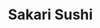 ---
layout: place
title: "Sakari Sushi"
permalink: /virginia/suffolk/sakari-sushi.html
stateAbbr: VA
stateName: Virginia
cityName: Suffolk
seo:
  name: "Sakari Sushi"
  type: Restaurant
  links: https://sakarisushibuffet.wixsite.com/sakarisushisuffolk/menu
description: "Sakari Sushi serves delicious sushi in Suffolk, Virginia. Try fresh Japanese dishes for a great dining experience. Available for takeout, lunch, and dinner."
place_id: ChIJH_LM5TOfuokR8q49IoEszfw
photos:
  - name: >-
      places/ChIJH_LM5TOfuokR8q49IoEszfw/photos/AeeoHcKqUcgT7m2aGs3fvLkjbuSqrLBfwpobxqkNncwNujTmN_f0s7nh7cP9d6gL2D4MCCtZyrXiCFckAObaTFCJAwqSffJfGlJT5WTvo5bmrEultw5iFC5c7v4543BloBkCNZqnsZo_7pQzsR6pWf5kAv7H3SWQ5CZgu8MmjJShzQDvbyXEWiXE1FoOrRsFf0hPVwPgC7Z_N7xE8_GuxzdZ-4UHXJlaxHe1Q3kcooRI7P9ZVzJ2f_0h6-X04nyq2Ate5xhaIaZ6OYIyEZBsw9c2LwUao67yYI84Q4g1I06CGJ-hag
    widthPx: 4032
    heightPx: 2045
    authorAttributions:
      - displayName: Sakari Sushi
        uri: https://maps.google.com/maps/contrib/109270270806830145621
        photoUri: >-
          https://lh3.googleusercontent.com/a/ACg8ocKtDYXk2-6dvOh95l2i13XhE5Y0O7t15K1DnAhLs_wGoZO1uQ=s100-p-k-no-mo
    flagContentUri: >-
      https://www.google.com/local/imagery/report/?cb_client=maps_api_places.places_api&image_key=!1e10!2sAF1QipNkmJz2aO9dsqVZp0AY_fCyc-fX6-V3JoAURVlG&hl=en-US
    googleMapsUri: >-
      https://www.google.com/maps/place//data=!3m4!1e2!3m2!1sAF1QipNkmJz2aO9dsqVZp0AY_fCyc-fX6-V3JoAURVlG!2e10!4m2!3m1!1s0x89ba9f33e5ccf21f:0xfccd2c81223daef2
  - name: >-
      places/ChIJH_LM5TOfuokR8q49IoEszfw/photos/AeeoHcL8SSCwIF-ir3HnksXkJdpDSqqPgAaiy6hYZn72K_GI2p1LEThlUc_QVRisQvjne6fDudIc9gtE9FBh2tNzvvEfNTo9wG4b4tIThbls4wUel_0zl5q36MyIAEGXwP6ZLMhn2X9mjGLDKLxkbwzHaNIJHWsaC1Bj6mlJ_vHRufTJSBOQkNLuEbwdtEhEl_fvnkb2krSDqjYSgnjfsYcN3cSX6f-qY4bRLyfGQ8xVcWZ5mmwLPJShxueVEXO7n98Zu5X4w9qemwG6lb0znH1xjQO1E_98LiyaemGhE5b7StOH2w
    widthPx: 1080
    heightPx: 1080
    authorAttributions:
      - displayName: Sakari Sushi
        uri: https://maps.google.com/maps/contrib/109270270806830145621
        photoUri: >-
          https://lh3.googleusercontent.com/a/ACg8ocKtDYXk2-6dvOh95l2i13XhE5Y0O7t15K1DnAhLs_wGoZO1uQ=s100-p-k-no-mo
    flagContentUri: >-
      https://www.google.com/local/imagery/report/?cb_client=maps_api_places.places_api&image_key=!1e10!2sAF1QipNNnwjC1bnFN7Xb0o7dq9hkCnTkYYSiusUA-Qbt&hl=en-US
    googleMapsUri: >-
      https://www.google.com/maps/place//data=!3m4!1e2!3m2!1sAF1QipNNnwjC1bnFN7Xb0o7dq9hkCnTkYYSiusUA-Qbt!2e10!4m2!3m1!1s0x89ba9f33e5ccf21f:0xfccd2c81223daef2
  - name: >-
      places/ChIJH_LM5TOfuokR8q49IoEszfw/photos/AeeoHcK3Qk0WweigN7FxkqN3NGcuThWgyG-dzMGX178C3bqDF2xV_gYAJ-ZOW7CdchGWDPzjAI4fsj_lwR-1TgMbCpzyYzyqP5K3BJ5aG8GwBfthf8k9Pe6WHaGHa4X7ETMvrc4ed3JzQOVxjW8Set5b8AhwIUa6REW4PyIolcOosh5DKk0yNfzFOryl35dN-UXgcSXNM9UYfXxSWqSgZ_bWVU6qQlOA9CRSV8HMsY-t2sGsWgRjH1vm32cHVblYg1QaosR2XT8vZXLhcnpGFB1xDf9QccHIm8vVjn40W992uOV4ORamyHmNqNZhvshKB21JxnPbixtALLcxxKgKNQMAkYHlfZlTANBqAe4TOQCgR4y4gB9Phkh3F2YAb7ZUcrgA5kVLwkUf5cqsW7o-bwbQzjlgETGNgH9GAtdmmN0mY5b0Aw
    widthPx: 4000
    heightPx: 3000
    authorAttributions:
      - displayName: Islander56
        uri: https://maps.google.com/maps/contrib/117481835311691593579
        photoUri: >-
          https://lh3.googleusercontent.com/a-/ALV-UjU95R8HqUV42hL2DEl79bY3F5u0jj61BYbHS6LP8iqYGVzw1wRo=s100-p-k-no-mo
    flagContentUri: >-
      https://www.google.com/local/imagery/report/?cb_client=maps_api_places.places_api&image_key=!1e10!2sCIHM0ogKEICAgICny7Thcw&hl=en-US
    googleMapsUri: >-
      https://www.google.com/maps/place//data=!3m4!1e2!3m2!1sCIHM0ogKEICAgICny7Thcw!2e10!4m2!3m1!1s0x89ba9f33e5ccf21f:0xfccd2c81223daef2
  - name: >-
      places/ChIJH_LM5TOfuokR8q49IoEszfw/photos/AeeoHcI5k_GeKjDNLnq1nn-v7XwSHhNeIo59YYjV1W3nqDOnyT5rVh07ZlF811T0XEajH2HuivHqq94JKmJbpNOsNVAJ0SZDccoJywx_FK2hk1Yj8G7kgx4H0xvf1NwYkkG26adxyKt975BvtX4dtxaBK5Z7l1c6CP2AcAHrUHQRslmBn3MC2GmPb2VthE3BEKG06Ew2IlKa7ABuDo9TOoFwGDxEvOC3XAehOBFmhrR8qaOlrtz_vfoFiIBmIkeivY34B0tkMJuqp_XQuPhQFuaQ45HLb9JfmZ_8SmepKTpTY0j7wI6FmC_zUMc0UVklQpmui8tySstWEHn8q9-XF8jYqTn2JImiURdF5Kq7P_co4OWkgKZmIUh82SiuU27eIsZxjqxyNErmWvvq8abDLMzIzmUWgwKes7MtMiPwrJ3VATIoAfzN
    widthPx: 3000
    heightPx: 4000
    authorAttributions:
      - displayName: Vince
        uri: https://maps.google.com/maps/contrib/102855925369851772113
        photoUri: >-
          https://lh3.googleusercontent.com/a-/ALV-UjUlMFfDaxBY_kBe25lxH-RIJ_Ml8LpC3hPGnQseCk57_AqamF10=s100-p-k-no-mo
    flagContentUri: >-
      https://www.google.com/local/imagery/report/?cb_client=maps_api_places.places_api&image_key=!1e10!2sCIHM0ogKEICAgIDDm57hmAE&hl=en-US
    googleMapsUri: >-
      https://www.google.com/maps/place//data=!3m4!1e2!3m2!1sCIHM0ogKEICAgIDDm57hmAE!2e10!4m2!3m1!1s0x89ba9f33e5ccf21f:0xfccd2c81223daef2
  - name: >-
      places/ChIJH_LM5TOfuokR8q49IoEszfw/photos/AeeoHcK6LK8wchmIJvSB6tjtvJmlOIg0-JASZBAgxu-zZdz9oyywjnQYWsYAZIc77XvsS55WSRwrPgPDfhOQy0ZUU6Rm9EedcwN5pNOPkz2A8_YEzpbeag2monxi6xqbLmuWn2iRhDKUgcOu3S-QuYeVPQNjzZKBJ-SsDj3LXm88AwEW8Wxfl5NifByZGwDVNF9K45XapaSeLCf0a9mlRoAAgz7yLLsHPgBg4EX25uHiklEnuDqnCTAwuxeleVlHV4BloYAwvXho_leUlfmXilyUx6Iy5xhvo7xSbuS3gOa2cIAGAwaRvkrjWurnvKwfLvn2xr4tBK38otg78EHY_xWd3BsnYHecrlsHDN0R7SKOuRGiwuB-kUJnSXXPaqJkHt2lHK3YEBCKJS_FpDxhVgswxdU2OQGrSi0-CxHwmq5F6WFjFg
    widthPx: 3133
    heightPx: 2268
    authorAttributions:
      - displayName: Kishka Gooden
        uri: https://maps.google.com/maps/contrib/118075451505484283904
        photoUri: >-
          https://lh3.googleusercontent.com/a-/ALV-UjXmqHkEnJquX24OqVCh9lwVm5h4ZMDSEuB5HasYtXq2Dm6nTHN57w=s100-p-k-no-mo
    flagContentUri: >-
      https://www.google.com/local/imagery/report/?cb_client=maps_api_places.places_api&image_key=!1e10!2sCIHM0ogKEICAgIDHlKHHDA&hl=en-US
    googleMapsUri: >-
      https://www.google.com/maps/place//data=!3m4!1e2!3m2!1sCIHM0ogKEICAgIDHlKHHDA!2e10!4m2!3m1!1s0x89ba9f33e5ccf21f:0xfccd2c81223daef2
  - name: >-
      places/ChIJH_LM5TOfuokR8q49IoEszfw/photos/AeeoHcKxLaiAm68gVpe2ZBA3-qUaVGheG8Wn0qmMUZK0dcxHQxZOi3Fm8zfhLB19GNHr7JVOn4fmGvUf3jKT1plvRo-BfZ64AzDvB-oFcuseMTRCbVD9YCFnBbplUdIyZjAe5aF9OPpsJ96WgbXNFsd_fOOcQVoahCdXGbWAQzotrAWRRIsRra_Ov0fn7lzbsoC2HpBtOTPyE1vIxt0dG7tWAVmZbyIIeHjsDc0Tt0yWnTlJ6hVI4fiALxF48Mu9uM9iImdCmEuVW2rpMyG9rU3MeQVDbQOji7Q38YSOYt_gLUTnVTBTHyhQmePkMfY1bGiqnhr4Zd0Nn3HlqN-nToYmm13ylTqq0CZF2_1FEu96yrsuzLNDpzLVtHdODfXzaECajnz_hZJ3EmTz4qisI6SX1yV3ehnihk4twb6r9IhFbITqtw
    widthPx: 4032
    heightPx: 2268
    authorAttributions:
      - displayName: M Catalla
        uri: https://maps.google.com/maps/contrib/101775277265150115787
        photoUri: >-
          https://lh3.googleusercontent.com/a/ACg8ocJCx9nbZIve6Izcr2UQbskkPIqp7FCJtZ-murkEA1sNoyRO4A=s100-p-k-no-mo
    flagContentUri: >-
      https://www.google.com/local/imagery/report/?cb_client=maps_api_places.places_api&image_key=!1e10!2sCIHM0ogKEICAgICO5bnvbw&hl=en-US
    googleMapsUri: >-
      https://www.google.com/maps/place//data=!3m4!1e2!3m2!1sCIHM0ogKEICAgICO5bnvbw!2e10!4m2!3m1!1s0x89ba9f33e5ccf21f:0xfccd2c81223daef2
  - name: >-
      places/ChIJH_LM5TOfuokR8q49IoEszfw/photos/AeeoHcI2UKO2FztxSygSPvlQzL1aQw2utEZlOqBRtRy_LfMefZEf84rcfomddsZf71ACS5zZbyzIz5MiEhn2gP86tLUYKPxrUOv_DEEojfnVFkO6rRK00Si9wr_Rrq5Zl6oO5Y-evhiH2W6GYBBA0-sJ7FNcF84QVrCg1qfchdCvh2br9pmBLxvwQ9blLG5KOgLr_RYkO8TavwPLwjnnChrBGFYeISIl_q6Fy_romMLRBUkGlw2szWfMwoFzj3sZc4JO5fknuQYKmEircaykwnVKz69YPaR2sE6mYqyE9BSM2I_O1jQs5a6ykOdwanH593uIVnwN4f4RF4oDIIoC1wPMFCzkgTXSXzmUs4Lu4EAu-9yZ3hk3iEJQDfyzkEIfMKAsCqlnw9un8LsczbIqpousiMr38zNaSN1bKUr7cPcEgy8-Czes
    widthPx: 4000
    heightPx: 2250
    authorAttributions:
      - displayName: Wesley Mattingly
        uri: https://maps.google.com/maps/contrib/116380811688016131210
        photoUri: >-
          https://lh3.googleusercontent.com/a-/ALV-UjVq6dRufQpvJtLioYUuXxs2lo2y-W9KJAqda8-i8yEf6bkvRqzSVw=s100-p-k-no-mo
    flagContentUri: >-
      https://www.google.com/local/imagery/report/?cb_client=maps_api_places.places_api&image_key=!1e10!2sCIHM0ogKEICAgICOhZP42QE&hl=en-US
    googleMapsUri: >-
      https://www.google.com/maps/place//data=!3m4!1e2!3m2!1sCIHM0ogKEICAgICOhZP42QE!2e10!4m2!3m1!1s0x89ba9f33e5ccf21f:0xfccd2c81223daef2
  - name: >-
      places/ChIJH_LM5TOfuokR8q49IoEszfw/photos/AeeoHcK-mixpOQ8t_4aB5gJOeof8PKRySuiqkFMcT3KajBbRZ2u-5TXoRKO0baOxNaTP7p9bO5VKFAaf9HvcofRHKqGFWovldhyoa4hYReEnPP0QgQBjwNz7yT47y4HmygSGdYmxENky2Qm0_JiNLEYKc0ILBSMTl0BY3gWqFZ656uuWLJl0g3frrZPyZfd5AepPPNmcAs83gvCudUzoLOdzjcYrvJ2_siOSv1oPoU_zcQF7Xvv3KdSYQID_JTjP1jVyQ-gt4cMvy_d8M035llKUjFZ1jJfm6ekRD2f9KDj0Y__NaclTpMg32IPhy2Ril1neoL6jbn05UW2Y-EpMbjEmVioNpuGQtXYYMiaB3bOUFxHuuGEYDO-xBYa2fS3uISMpqR1FtTMS_-dtj-OTyQvVVlMQIUmYWNL1I9G9zrzij2JRVA
    widthPx: 2281
    heightPx: 2281
    authorAttributions:
      - displayName: Harry
        uri: https://maps.google.com/maps/contrib/106236278740171572083
        photoUri: >-
          https://lh3.googleusercontent.com/a-/ALV-UjXHZzD0KDeYYUHd5BD0VpvFELYp3if7NCGJMtdkqxBjCi8FnqYZpg=s100-p-k-no-mo
    flagContentUri: >-
      https://www.google.com/local/imagery/report/?cb_client=maps_api_places.places_api&image_key=!1e10!2sCIHM0ogKEICAgICBlNbHHg&hl=en-US
    googleMapsUri: >-
      https://www.google.com/maps/place//data=!3m4!1e2!3m2!1sCIHM0ogKEICAgICBlNbHHg!2e10!4m2!3m1!1s0x89ba9f33e5ccf21f:0xfccd2c81223daef2
  - name: >-
      places/ChIJH_LM5TOfuokR8q49IoEszfw/photos/AeeoHcKvyZYvtIWkysltTEPicVYLXPxM3NcviQoL6Q1veEBPWhpewba_FzFIhIAeBShIzI2eeHY4Pe4PEwHXu2u9O4N4cBJmBohr3IMS0TwnptJDM-BM0tR1t3K60xdRStlH6uCVQ_Nk4huc0g1hkfmMOw5pZhubRyljfWfWG9eC_Wzkz89TJ7-nH9FVm1gTWMyfIZ_XhVYRS9AEAyWOhrKOEc1vPl_TBCxPkRtEqL1dyaciT0MrF4vwXcp2h9qAzTjRGJBaA2Pr2-UA9zehGnK6yPi9Gt9Oa5ixEaIfNpsxALRnMBkN4WMHyAi8huLYW6eaJouq2wkyZIVDR2IoVckOr6sGVjVaZwzu2LNWvKckddHyyZqWIDCwB0ih0J9UeVASjy31VixpPUJSrsLK6gcpK66Z51DSLPqbfAO7nEKp6Bt43g
    widthPx: 1920
    heightPx: 1080
    authorAttributions:
      - displayName: Bryan Lama
        uri: https://maps.google.com/maps/contrib/118211109010900456845
        photoUri: >-
          https://lh3.googleusercontent.com/a-/ALV-UjU2WdTAszNiyQ_h_5f4wSR9bBjtgnUZGFRapHFuigGPgi6GppWz=s100-p-k-no-mo
    flagContentUri: >-
      https://www.google.com/local/imagery/report/?cb_client=maps_api_places.places_api&image_key=!1e10!2sCIHM0ogKEICAgID-yIvuaw&hl=en-US
    googleMapsUri: >-
      https://www.google.com/maps/place//data=!3m4!1e2!3m2!1sCIHM0ogKEICAgID-yIvuaw!2e10!4m2!3m1!1s0x89ba9f33e5ccf21f:0xfccd2c81223daef2
  - name: >-
      places/ChIJH_LM5TOfuokR8q49IoEszfw/photos/AeeoHcI6KltorqJPfqF_7z-PQdrbbokOzcis0fP8pUYd67-D-hJ4HOuX8cHPgOpFZmXCvmcg8qL2u7VLEdnAKSme4n5-_7j278qJtctDxs0MBRjXnswRnOmrEwYMf9hVpSNURIb6NZCl1r9m2TTd9y9VQ58K9TUy0kvbkuG7AnrKmvRMbrqbnir624955_tNyi871PN0EwpmdaCVGsGxmkXxV4omJtisGEJzvUAtdp-PdbT_u6f4SmUzGJG_ohITtXwo2FbrkPrROQKAMKYAeZodnNJbPBPTdjZ_qJkaShp9hUgs7FFZLHh01Wa6ccI7F6WU3glvaZ0tr-NmMEWEHIZc_evy4IKkcTYH_bUPWIXQBS_KsdIY4RCxnVWohCStgskBc3Xs7AReNDv-7GUDpdyA4A_zHmk8rptEBgxO3QUS_uxNqw
    widthPx: 3024
    heightPx: 4032
    authorAttributions:
      - displayName: Ricky Reviews
        uri: https://maps.google.com/maps/contrib/107047205253379825762
        photoUri: >-
          https://lh3.googleusercontent.com/a-/ALV-UjVrEGDl131i0KBtsmG76hilNQsMtIbyaD8-ssJGW2k9JPudas4=s100-p-k-no-mo
    flagContentUri: >-
      https://www.google.com/local/imagery/report/?cb_client=maps_api_places.places_api&image_key=!1e10!2sCIHM0ogKEICAgICp0O-SSw&hl=en-US
    googleMapsUri: >-
      https://www.google.com/maps/place//data=!3m4!1e2!3m2!1sCIHM0ogKEICAgICp0O-SSw!2e10!4m2!3m1!1s0x89ba9f33e5ccf21f:0xfccd2c81223daef2
address: 5836 Harbour View Blvd Suite 330, Suffolk, VA 23435, USA
street: 5836 Harbour View Blvd Suite 330
city: Suffolk
state: VA
zip: '23435'
country: USA
neighborhood: null
latitude: '36.871115'
longitude: '-76.441534'
accessibility_options:
  wheelchairAccessibleParking: true
  wheelchairAccessibleEntrance: true
  wheelchairAccessibleRestroom: true
  wheelchairAccessibleSeating: true
business_status: OPERATIONAL
name: Sakari Sushi
google_maps_links:
  directionsUri: >-
    https://www.google.com/maps/dir//''/data=!4m7!4m6!1m1!4e2!1m2!1m1!1s0x89ba9f33e5ccf21f:0xfccd2c81223daef2!3e0
  placeUri: https://maps.google.com/?cid=18216265000920395506
  writeAReviewUri: >-
    https://www.google.com/maps/place//data=!4m3!3m2!1s0x89ba9f33e5ccf21f:0xfccd2c81223daef2!12e1
  reviewsUri: >-
    https://www.google.com/maps/place//data=!4m4!3m3!1s0x89ba9f33e5ccf21f:0xfccd2c81223daef2!9m1!1b1
  photosUri: >-
    https://www.google.com/maps/place//data=!4m3!3m2!1s0x89ba9f33e5ccf21f:0xfccd2c81223daef2!10e5
primary_type: Sushi Restaurant
opening_hours:
  regular: null
  current: null
secondary_opening_hours:
  regular:
    weekdayDescriptions: null
    type: null
  current:
    weekdayDescriptions: null
    type: null
phone: (757) 967-0260
price_level: null
price_range: $20 &ndash; $30
rating: '4.5'
rating_count: 203
website: https://sakarisushibuffet.wixsite.com/sakarisushisuffolk/menu
reviews:
  - name: >-
      places/ChIJH_LM5TOfuokR8q49IoEszfw/reviews/ChZDSUhNMG9nS0VJQ0FnSURYMS16cUdBEAE
    relativePublishTimeDescription: 5 months ago
    rating: 5
    text:
      text: >-
        Probably some of the most freshest ingredients I’ve had in the area! The
        concoction of carefully prepared rolls. The great amount of masago
        covered on top of the REAL crab meat rolls! The fact that they don’t
        smother unnecessary sauce over my smoked salmon roll so I actually
        enjoyed the smoky flavor. My favorite was the salmon skin roll, a true
        crunch texture to balance out the soft texture of the sushi rice. Their
        beef teriyaki was very nicely cooked! Bite sized, but tender, juicy, and
        cooked medium. The server was well attentive! They even offer mochi ice
        cream for dessert! 👌 Some of the only things they could change is maybe
        more napkins offered at the table (I only received 1, didn’t bother to
        ask for another) and the hand sanitizer at the front could be a pump
        instead of a squeeze bottle to prevent cross-contamination. 5 stars ⭐️
        ⭐️⭐️⭐️⭐️😄 😋
      languageCode: en
    originalText:
      text: >-
        Probably some of the most freshest ingredients I’ve had in the area! The
        concoction of carefully prepared rolls. The great amount of masago
        covered on top of the REAL crab meat rolls! The fact that they don’t
        smother unnecessary sauce over my smoked salmon roll so I actually
        enjoyed the smoky flavor. My favorite was the salmon skin roll, a true
        crunch texture to balance out the soft texture of the sushi rice. Their
        beef teriyaki was very nicely cooked! Bite sized, but tender, juicy, and
        cooked medium. The server was well attentive! They even offer mochi ice
        cream for dessert! 👌 Some of the only things they could change is maybe
        more napkins offered at the table (I only received 1, didn’t bother to
        ask for another) and the hand sanitizer at the front could be a pump
        instead of a squeeze bottle to prevent cross-contamination. 5 stars ⭐️
        ⭐️⭐️⭐️⭐️😄 😋
      languageCode: en
    authorAttribution:
      displayName: Hilda Devera
      uri: https://www.google.com/maps/contrib/101196055228039171735/reviews
      photoUri: >-
        https://lh3.googleusercontent.com/a/ACg8ocKvFwWnnSqrFwrYBphp3NaxR0uX9bD-FCTakSX3IAb9BSDKYw=s128-c0x00000000-cc-rp-mo-ba2
    publishTime: '2024-10-31T21:49:23.716145Z'
    flagContentUri: >-
      https://www.google.com/local/review/rap/report?postId=ChZDSUhNMG9nS0VJQ0FnSURYMS16cUdBEAE&d=17924085&t=1
    googleMapsUri: >-
      https://www.google.com/maps/reviews/data=!4m6!14m5!1m4!2m3!1sChZDSUhNMG9nS0VJQ0FnSURYMS16cUdBEAE!2m1!1s0x89ba9f33e5ccf21f:0xfccd2c81223daef2
  - name: >-
      places/ChIJH_LM5TOfuokR8q49IoEszfw/reviews/ChdDSUhNMG9nS0VJQ0FnSUNueTdUaDB3RRAB
    relativePublishTimeDescription: 6 months ago
    rating: 5
    text:
      text: >-
        If you love lots of great high-quality sushi, you'll love Sakari's AYCE
        lunch! The hot items were cooked to order, and the sushi was fresh. 
        Last but not least, they have some of, if not the highest quality
        tableware I've used in a sushi restaurant.
      languageCode: en
    originalText:
      text: >-
        If you love lots of great high-quality sushi, you'll love Sakari's AYCE
        lunch! The hot items were cooked to order, and the sushi was fresh. 
        Last but not least, they have some of, if not the highest quality
        tableware I've used in a sushi restaurant.
      languageCode: en
    authorAttribution:
      displayName: Islander56
      uri: https://www.google.com/maps/contrib/117481835311691593579/reviews
      photoUri: >-
        https://lh3.googleusercontent.com/a-/ALV-UjU95R8HqUV42hL2DEl79bY3F5u0jj61BYbHS6LP8iqYGVzw1wRo=s128-c0x00000000-cc-rp-mo-ba4
    publishTime: '2024-09-30T00:11:37.929738Z'
    flagContentUri: >-
      https://www.google.com/local/review/rap/report?postId=ChdDSUhNMG9nS0VJQ0FnSUNueTdUaDB3RRAB&d=17924085&t=1
    googleMapsUri: >-
      https://www.google.com/maps/reviews/data=!4m6!14m5!1m4!2m3!1sChdDSUhNMG9nS0VJQ0FnSUNueTdUaDB3RRAB!2m1!1s0x89ba9f33e5ccf21f:0xfccd2c81223daef2
  - name: >-
      places/ChIJH_LM5TOfuokR8q49IoEszfw/reviews/ChZDSUhNMG9nS0VJQ0FnSUREbTU3aGFBEAE
    relativePublishTimeDescription: 12 months ago
    rating: 4
    text:
      text: >-
        Really good sushi. My favorite is the spider roll 🍣  the chicken fried
        rice and the golden brown tempura shrimp 🍤

        I placed an order for pickup, when I arrived I was told they ran out of
        rice. Waited an additional 15-20mins. When I received my order, I was
        given a slice of complimentary cheescake.
      languageCode: en
    originalText:
      text: >-
        Really good sushi. My favorite is the spider roll 🍣  the chicken fried
        rice and the golden brown tempura shrimp 🍤

        I placed an order for pickup, when I arrived I was told they ran out of
        rice. Waited an additional 15-20mins. When I received my order, I was
        given a slice of complimentary cheescake.
      languageCode: en
    authorAttribution:
      displayName: Vince
      uri: https://www.google.com/maps/contrib/102855925369851772113/reviews
      photoUri: >-
        https://lh3.googleusercontent.com/a-/ALV-UjUlMFfDaxBY_kBe25lxH-RIJ_Ml8LpC3hPGnQseCk57_AqamF10=s128-c0x00000000-cc-rp-mo-ba6
    publishTime: '2024-04-14T14:16:57.868332Z'
    flagContentUri: >-
      https://www.google.com/local/review/rap/report?postId=ChZDSUhNMG9nS0VJQ0FnSUREbTU3aGFBEAE&d=17924085&t=1
    googleMapsUri: >-
      https://www.google.com/maps/reviews/data=!4m6!14m5!1m4!2m3!1sChZDSUhNMG9nS0VJQ0FnSUREbTU3aGFBEAE!2m1!1s0x89ba9f33e5ccf21f:0xfccd2c81223daef2
  - name: >-
      places/ChIJH_LM5TOfuokR8q49IoEszfw/reviews/ChZDSUhNMG9nS0VJQ0FnSUQ5dy0tOUxREAE
    relativePublishTimeDescription: a year ago
    rating: 5
    text:
      text: >-
        This was a great all you can eat sushi spot! The staff were very
        attentative and the food was very tasty with very short wait times in
        between roll orders. Great variety of rolls and food in general.
        Definitely reccomend if you are looking for all you can eat sushi in
        Suffolk! My husband and I will definitely be back!
      languageCode: en
    originalText:
      text: >-
        This was a great all you can eat sushi spot! The staff were very
        attentative and the food was very tasty with very short wait times in
        between roll orders. Great variety of rolls and food in general.
        Definitely reccomend if you are looking for all you can eat sushi in
        Suffolk! My husband and I will definitely be back!
      languageCode: en
    authorAttribution:
      displayName: Gabrielle Ashman
      uri: https://www.google.com/maps/contrib/105991063395701877570/reviews
      photoUri: >-
        https://lh3.googleusercontent.com/a/ACg8ocL0eesa49I3N4c8_QjLnLBWu4KZ-f60F0bqxcVeg5e8yQ6wFw=s128-c0x00000000-cc-rp-mo
    publishTime: '2024-03-20T13:54:37.191304Z'
    flagContentUri: >-
      https://www.google.com/local/review/rap/report?postId=ChZDSUhNMG9nS0VJQ0FnSUQ5dy0tOUxREAE&d=17924085&t=1
    googleMapsUri: >-
      https://www.google.com/maps/reviews/data=!4m6!14m5!1m4!2m3!1sChZDSUhNMG9nS0VJQ0FnSUQ5dy0tOUxREAE!2m1!1s0x89ba9f33e5ccf21f:0xfccd2c81223daef2
  - name: >-
      places/ChIJH_LM5TOfuokR8q49IoEszfw/reviews/ChdDSUhNMG9nS0VJQ0FnSUN2dUtPX253RRAB
    relativePublishTimeDescription: 4 months ago
    rating: 5
    text:
      text: >-
        The service and the food was amazing. Highly recommend for both sushi
        eaters and non sushi eaters. They also offer a full menu for those who
        don't want the all you can eat option. We really enjoyed our dinner.
      languageCode: en
    originalText:
      text: >-
        The service and the food was amazing. Highly recommend for both sushi
        eaters and non sushi eaters. They also offer a full menu for those who
        don't want the all you can eat option. We really enjoyed our dinner.
      languageCode: en
    authorAttribution:
      displayName: Colleen Ripley
      uri: https://www.google.com/maps/contrib/118008047643667348513/reviews
      photoUri: >-
        https://lh3.googleusercontent.com/a/ACg8ocLUESmYtMInkzDKkTYpKKoK79THmviQhC5-cNyNAiFiMMAcEA=s128-c0x00000000-cc-rp-mo-ba4
    publishTime: '2024-12-07T23:01:04.872640Z'
    flagContentUri: >-
      https://www.google.com/local/review/rap/report?postId=ChdDSUhNMG9nS0VJQ0FnSUN2dUtPX253RRAB&d=17924085&t=1
    googleMapsUri: >-
      https://www.google.com/maps/reviews/data=!4m6!14m5!1m4!2m3!1sChdDSUhNMG9nS0VJQ0FnSUN2dUtPX253RRAB!2m1!1s0x89ba9f33e5ccf21f:0xfccd2c81223daef2
parking_options:
  freeParkingLot: true
  freeStreetParking: true
  valetParking: false
payment_options:
  acceptsCreditCards: true
  acceptsDebitCards: true
  acceptsCashOnly: false
  acceptsNfc: true
allow_dogs: null
curbside_pickup: false
delivery: false
dine_in: true
good_for_children: true
good_for_groups: true
good_for_sports: false
live_music: false
menu_for_children: true
outdoor_seating: false
reservable: true
restroom: true
serves_beer: true
serves_breakfast: null
serves_brunch: false
serves_cocktails: false
serves_coffee: null
serves_dinner: true
serves_dessert: true
serves_lunch: true
serves_vegetarian_food: true
serves_wine: true
takeout: true
summary: null

---